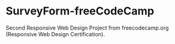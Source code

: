 # SurveyForm-freeCodeCamp
Second Responsive Web Design Project from freecodecamp.org (Responsive Web Design Certification).
